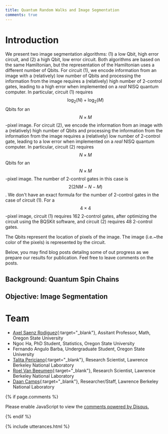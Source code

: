 ```yaml
---
title: Quantum Random Walks and Image Segmentation
comments: true
---
```


<link rel="alternate" type="application/rss+xml" href="{{ site.url }}/feed.xml">

# Introduction

We present two image segmentation algorithms: (1) a low Qbit, high error circuit, and (2) a high Qbit, low error circuit. Both algorithms are based on the same Hamiltonian, but the representation of the Hamiltonian uses a different number of Qbits. For circuit (1), we encode information from an image with a (relatively) low number of Qbits and processing the information from the image requires a (relatively) high number of 2-control gates, leading to a high error when implemented on a *real* NISQ quantum computer. In particular, circuit (1) requires $$\log_2(N) + \log_2(M)$$ Qbits for an $$N\times M$$-pixel image. For circuit (2), we encode the information from an image with a (relatively) high number of Qbits and processing the information from the information from the image requires a (relatively) low number of 2-control gate, leading to a low error when implemented on a *real* NISQ quantum computer. In particular, circuit (2) requires $$N\times M$$ Qbits for an $$N\times M$$-pixel image. The number of 2-control gates in this case is $$2(2N M - N -M)$$. We don't have an exact formula for the number of 2-control gates in the case of circuit (1). For a $$4\times4$$-pixel image, circuit (1) requires 162 2-control gates, after optimizing the circuit using the BQSKit software, and circuit (2) requires 48 2-control gates.

The Qbits represent the location of pixels of the image. The image (i.e.~the color of the pixels) is represented by the circuit.  

Below, you may find blog posts detailng some of out progress as we prepare our results for publication. Feel free to leave comments on the posts.

## Background: Quantum Spin Chains



## Objective: Image Segmentation

<!---
# See

Further discussion on the following topics:

- [The one-point function](/URSA23/pages/OPF.html)

--->


# Team
- [Axel Saenz Rodiguez](https://sites.google.com/view/axelsaenz){:target="_blank"}, Assitant Professor, Math, Oregon State University
- Ngoc Ha, PhD Student, Statistics, Oregon State University
- Fernando Angulo Barba, Undergraduate Student, Oregon State University
- [Talita Periciano](https://tperciano.wixsite.com/home){:target="_blank"}, Research Scientist, Lawrence Berkeley National Laboratory
- [Roel Van Beeumen](http://www.roelvanbeeumen.be/drupal8/){:target="_blank"}, Research Scientist, Lawrence Berkeley National Laboratory
- [Daan Camps](https://campsd.github.io/){:target="_blank"}, Researcher/Staff, Lawrence Berkeley National Laboratory

<!---
# Funding 

This project is funded by Oregon State University

A. Saezn Rodriguez and N. Elsasser were funded through the [Research and Innovation Seed Program (SciRIS)](https://science.oregonstate.edu/research/research-and-innovation-seed-program) under the project titled *Polariton-controlled spin waves in quantum magnets for next-generation spintronics*

C. Lee, M. Spears, and C. Chaing were funded through the [URSA Engage Program 2023-2024](https://academicaffairs.oregonstate.edu/research/ursa-engage)

M. Faks and A. Zaidan were funded through the [URSA Engage Program 2022-2023](https://academicaffairs.oregonstate.edu/research/ursa-engage)
--->



<script type="text/javascript" async
  src="https://cdnjs.cloudflare.com/ajax/libs/mathjax/2.7.5/MathJax.js?config=TeX-MML-AM_CHTML" async>
</script>

{% if page.comments %}

<div id="disqus_thread"></div>
<script>
    /**
    *  RECOMMENDED CONFIGURATION VARIABLES: EDIT AND UNCOMMENT THE SECTION BELOW TO INSERT DYNAMIC VALUES FROM YOUR PLATFORM OR CMS.
    *  LEARN WHY DEFINING THESE VARIABLES IS IMPORTANT: https://disqus.com/admin/universalcode/#configuration-variables    */
    /*
    var disqus_config = function () {
    this.page.url = PAGE_URL;  // Replace PAGE_URL with your page's canonical URL variable
    this.page.identifier = PAGE_IDENTIFIER; // Replace PAGE_IDENTIFIER with your page's unique identifier variable
    };
    */
    (function() { // DON'T EDIT BELOW THIS LINE
    var d = document, s = d.createElement('script');
    s.src = 'https://https-asaenz16-github-io-ursa23.disqus.com/embed.js';
    s.setAttribute('data-timestamp', +new Date());
    (d.head || d.body).appendChild(s);
    })();
</script>
<noscript>Please enable JavaScript to view the <a href="https://disqus.com/?ref_noscript">comments powered by Disqus.</a></noscript>

{% endif %}




{% include utterances.html %}
